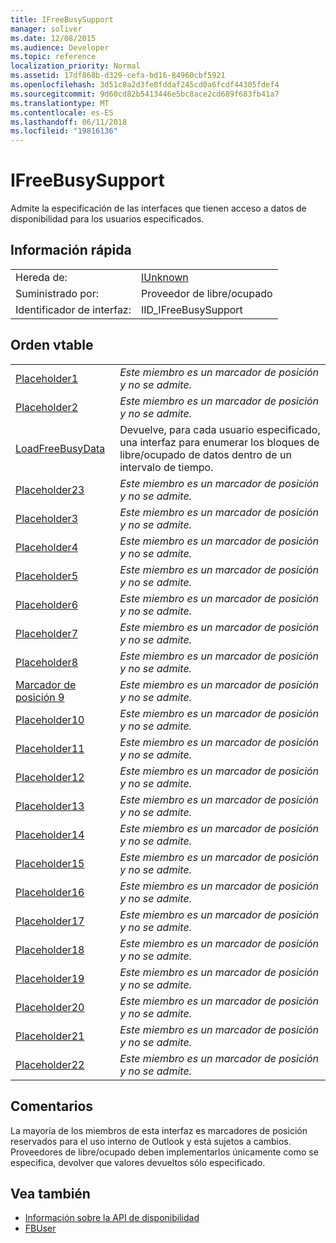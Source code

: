 ```yaml
---
title: IFreeBusySupport
manager: soliver
ms.date: 12/08/2015
ms.audience: Developer
ms.topic: reference
localization_priority: Normal
ms.assetid: 17df868b-d329-cefa-bd16-84960cbf5921
ms.openlocfilehash: 3d51c8a2d3fe8fddaf245cd0a6fcdf44305fdef4
ms.sourcegitcommit: 9d60cd82b5413446e5bc8ace2cd689f683fb41a7
ms.translationtype: MT
ms.contentlocale: es-ES
ms.lasthandoff: 06/11/2018
ms.locfileid: "19816136"
---
```

# <a name="ifreebusysupport"></a>IFreeBusySupport

Admite la especificación de las interfaces que tienen acceso a datos de disponibilidad para los usuarios especificados. 
  
## <a name="quick-info"></a>Información rápida

|||
|:-----|:-----|
|Hereda de:  <br/> |[IUnknown](http://msdn.microsoft.com/library/33f1d79a-33fc-4ce5-a372-e08bda378332%28Office.15%29.aspx) <br/> |
|Suministrado por:  <br/> |Proveedor de libre/ocupado  <br/> |
|Identificador de interfaz:  <br/> |IID_IFreeBusySupport  <br/> |
   
## <a name="vtable-order"></a>Orden vtable

|||
|:-----|:-----|
|[Placeholder1](ifreebusysupport-placeholder1.md) <br/> | *Este miembro es un marcador de posición y no se admite.*  <br/> |
|[Placeholder2](ifreebusysupport-placeholder2.md) <br/> | *Este miembro es un marcador de posición y no se admite.*  <br/> |
|[LoadFreeBusyData](ifreebusysupport-loadfreebusydata.md) <br/> |Devuelve, para cada usuario especificado, una interfaz para enumerar los bloques de libre/ocupado de datos dentro de un intervalo de tiempo.  <br/> |
|[Placeholder23](ifreebusysupport-placeholder23.md) <br/> | *Este miembro es un marcador de posición y no se admite.*  <br/> |
|[Placeholder3](ifreebusysupport-placeholder3.md) <br/> | *Este miembro es un marcador de posición y no se admite.*  <br/> |
|[Placeholder4](ifreebusysupport-placeholder4.md) <br/> | *Este miembro es un marcador de posición y no se admite.*  <br/> |
|[Placeholder5](ifreebusysupport-placeholder5.md) <br/> | *Este miembro es un marcador de posición y no se admite.*  <br/> |
|[Placeholder6](ifreebusysupport-placeholder6.md) <br/> | *Este miembro es un marcador de posición y no se admite.*  <br/> |
|[Placeholder7](ifreebusysupport-placeholder7.md) <br/> | *Este miembro es un marcador de posición y no se admite.*  <br/> |
|[Placeholder8](ifreebusysupport-placeholder8.md) <br/> | *Este miembro es un marcador de posición y no se admite.*  <br/> |
|[Marcador de posición 9](ifreebusysupport-placeholder9.md) <br/> | *Este miembro es un marcador de posición y no se admite.*  <br/> |
|[Placeholder10](ifreebusysupport-placeholder10.md) <br/> | *Este miembro es un marcador de posición y no se admite.*  <br/> |
|[Placeholder11](ifreebusysupport-placeholder11.md) <br/> | *Este miembro es un marcador de posición y no se admite.*  <br/> |
|[Placeholder12](ifreebusysupport-placeholder12.md) <br/> | *Este miembro es un marcador de posición y no se admite.*  <br/> |
|[Placeholder13](ifreebusysupport-placeholder13.md) <br/> | *Este miembro es un marcador de posición y no se admite.*  <br/> |
|[Placeholder14](ifreebusysupport-placeholder14.md) <br/> | *Este miembro es un marcador de posición y no se admite.*  <br/> |
|[Placeholder15](ifreebusysupport-placeholder15.md) <br/> | *Este miembro es un marcador de posición y no se admite.*  <br/> |
|[Placeholder16](ifreebusysupport-placeholder16.md) <br/> | *Este miembro es un marcador de posición y no se admite.*  <br/> |
|[Placeholder17](ifreebusysupport-placeholder17.md) <br/> | *Este miembro es un marcador de posición y no se admite.*  <br/> |
|[Placeholder18](ifreebusysupport-placeholder18.md) <br/> | *Este miembro es un marcador de posición y no se admite.*  <br/> |
|[Placeholder19](ifreebusysupport-placeholder19.md) <br/> | *Este miembro es un marcador de posición y no se admite.*  <br/> |
|[Placeholder20](ifreebusysupport-placeholder20.md) <br/> | *Este miembro es un marcador de posición y no se admite.*  <br/> |
|[Placeholder21](ifreebusysupport-placeholder21.md) <br/> | *Este miembro es un marcador de posición y no se admite.*  <br/> |
|[Placeholder22](ifreebusysupport-placeholder22.md) <br/> | *Este miembro es un marcador de posición y no se admite.*  <br/> |
   
## <a name="remarks"></a>Comentarios

La mayoría de los miembros de esta interfaz es marcadores de posición reservados para el uso interno de Outlook y está sujetos a cambios. Proveedores de libre/ocupado deben implementarlos únicamente como se especifica, devolver que valores devueltos sólo especificado.
  
## <a name="see-also"></a>Vea también

- [Información sobre la API de disponibilidad](about-the-free-busy-api.md)
- [FBUser](fbuser.md)

